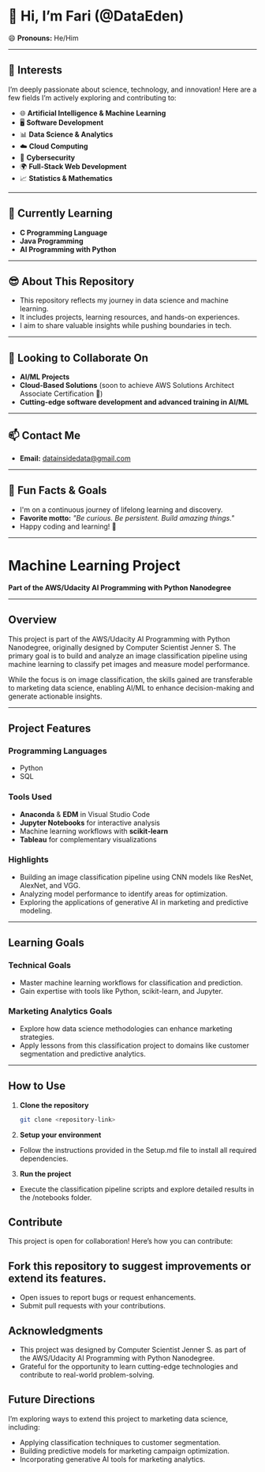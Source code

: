 # 👋 Hi, I’m Fari (@DataEden)  
😄 **Pronouns:** He/Him  

---

## 👀 **Interests**  
I’m deeply passionate about science, technology, and innovation! Here are a few fields I’m actively exploring and contributing to:  

- 🌐 **Artificial Intelligence & Machine Learning**  
- 🖥️ **Software Development**  
- 📊 **Data Science & Analytics**  
- ☁️ **Cloud Computing**  
- 🔐 **Cybersecurity**  
- 🌍 **Full-Stack Web Development**  
- 📈 **Statistics & Mathematics**  

---

## 🌱 **Currently Learning**  
- **C Programming Language**  
- **Java Programming**  
- **AI Programming with Python**  

---

## 😎 **About This Repository**  
- This repository reflects my journey in data science and machine learning.  
- It includes projects, learning resources, and hands-on experiences.  
- I aim to share valuable insights while pushing boundaries in tech.  

---

## 💞️ **Looking to Collaborate On**  
- **AI/ML Projects**  
- **Cloud-Based Solutions** (soon to achieve AWS Solutions Architect Associate Certification 🎉)  
- **Cutting-edge software development and advanced training in AI/ML**  

---

## 📫 **Contact Me**  
- **Email:** [datainsidedata@gmail.com](mailto:datainsidedata@gmail.com)  

---

## 🤩 **Fun Facts & Goals**  
- I'm on a continuous journey of lifelong learning and discovery.  
- **Favorite motto:** _"Be curious. Be persistent. Build amazing things."_  
- Happy coding and learning! 🚀  

---

# **Machine Learning Project**  
**Part of the AWS/Udacity AI Programming with Python Nanodegree**  

---

## **Overview**  
This project is part of the AWS/Udacity AI Programming with Python Nanodegree, originally designed by Computer Scientist Jenner S. The primary goal is to build and analyze an image classification pipeline using machine learning to classify pet images and measure model performance.  

While the focus is on image classification, the skills gained are transferable to marketing data science, enabling AI/ML to enhance decision-making and generate actionable insights.  

---

## **Project Features**  

### **Programming Languages**  
- Python  
- SQL  

### **Tools Used**  
- **Anaconda** & **EDM** in Visual Studio Code  
- **Jupyter Notebooks** for interactive analysis  
- Machine learning workflows with **scikit-learn**  
- **Tableau** for complementary visualizations  

### **Highlights**  
- Building an image classification pipeline using CNN models like ResNet, AlexNet, and VGG.  
- Analyzing model performance to identify areas for optimization.  
- Exploring the applications of generative AI in marketing and predictive modeling.  

---

## **Learning Goals**  

### **Technical Goals**  
- Master machine learning workflows for classification and prediction.  
- Gain expertise with tools like Python, scikit-learn, and Jupyter.  

### **Marketing Analytics Goals**  
- Explore how data science methodologies can enhance marketing strategies.  
- Apply lessons from this classification project to domains like customer segmentation and predictive analytics.  

---

## **How to Use**  

1. **Clone the repository**  
   ```bash
   git clone <repository-link>

2. **Setup your environment**
- Follow the instructions provided in the Setup.md file to install all required dependencies.
3. **Run the project**
- Execute the classification pipeline scripts and explore detailed results in the /notebooks folder.
## **Contribute**
This project is open for collaboration! Here’s how you can contribute:
## **Fork this repository to suggest improvements or extend its features.**
- Open issues to report bugs or request enhancements.
- Submit pull requests with your contributions.
## **Acknowledgments**
- This project was designed by Computer Scientist Jenner S. as part of the AWS/Udacity AI Programming with Python Nanodegree.
- Grateful for the opportunity to learn cutting-edge technologies and contribute to real-world problem-solving.
## **Future Directions**
I’m exploring ways to extend this project to marketing data science, including:
- Applying classification techniques to customer segmentation.
- Building predictive models for marketing campaign optimization.
- Incorporating generative AI tools for marketing analytics.
